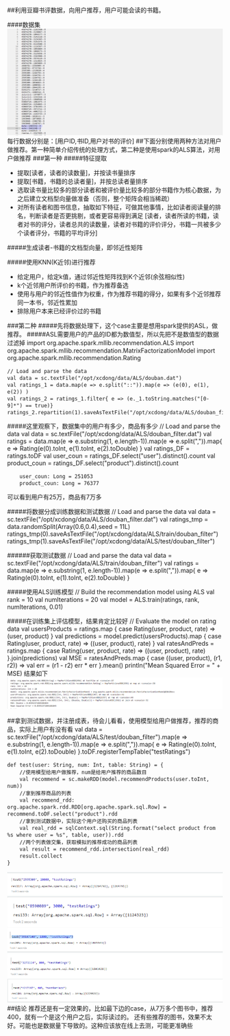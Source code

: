 ##利用豆瓣书评数据，向用户推荐，用户可能会读的书籍。

####数据集
![](https://github.com/wlwgcdxc/picture/blob/master/ASL0.1.PNG)
每行数据分别是：[用户ID,书ID,用户对书的评价]
##下面分别使用两种方法对用户做推荐。第一种简单介绍传统的处理方式，第二种是使用spark的ALS算法，对用户做推荐
###第一种
#####特征提取
- 提取[读者，读者的读数量]，并按读书量排序
- 提取[书籍，书籍的总读者量]，并按总读者量排序
- 选取读书量比较多的部分读者和被评价量比较多的部分书籍作为核心数据，为之后建立文档型向量做准备（否则，整个矩阵会相当稀疏）
- 对所有读者和图书信息，抽取如下特征，可做其他事情，比如读者阅读量的排名，判断读者是否更挑剔，或者更容易得到满足
    [读者，读者所读的书籍，读者对书的评分，读者总共的读数量，读者对书籍的评价评分，书籍一共被多少个读者评分，书籍的平均评分]

#####生成读者-书籍的文档型向量，即邻近性矩阵

#####使用KNN(K近邻)进行推荐
- 给定用户，给定k值，通过邻近性矩阵找到K个近邻(余弦相似性)
- k个近邻用户所评价的书籍，作为推荐备选
- 使用与用户的邻近性值作为权重，作为推荐书籍的得分，如果有多个近邻推荐同一本书，邻近性累加
- 排除用户本来已经评价过的书籍

###第二种
#####先将数据处理下，这个case主要是想用spark提供的ASL，做推荐。
#####ASL需要用户的产品的ID都为数值型，所以先把不是数值型的数据过滤掉
    import org.apache.spark.mllib.recommendation.ALS
    import org.apache.spark.mllib.recommendation.MatrixFactorizationModel
    import org.apache.spark.mllib.recommendation.Rating
    
    // Load and parse the data
    val data = sc.textFile("/opt/xcdong/data/ALS/douban.dat")
    val ratings_1 = data.map(e => e.split("::")).map(e => (e(0), e(1), e(2)) )
    val ratings_2 = ratings_1.filter{ e => (e._1.toString.matches("[0-9]*") == true)}
    ratings_2.repartition(1).saveAsTextFile("/opt/xcdong/data/ALS/douban_filter.dat")

#####这里观察下，数据集中的用户有多少，商品有多少
    // Load and parse the data
    val data = sc.textFile("/opt/xcdong/data/ALS/douban_filter.dat")
    val ratings = data.map(e => e.substring(1, e.length-1)).map(e => e.split(",")).map{ e => Rating(e(0).toInt, e(1).toInt, e(2).toDouble) }
    val ratings_DF = ratings.toDF
    val user_coun = ratings_DF.select("user").distinct().count
    val product_coun = ratings_DF.select("product").distinct().count
    
        user_coun: Long = 251053 
        product_coun: Long = 76377
可以看到用户有25万，商品有7万多

#####将数据分成训练数据和测试数据
    // Load and parse the data
    val data = sc.textFile("/opt/xcdong/data/ALS/douban_filter.dat")
    val ratings_tmp = data.randomSplit(Array(0.6,0.4),seed = 11L)
    ratings_tmp(0).saveAsTextFile("/opt/xcdong/data/ALS/train/douban_filter")
    ratings_tmp(1).saveAsTextFile("/opt/xcdong/data/ALS/test/douban_filter")

######获取测试数据
    // Load and parse the data
    val data = sc.textFile("/opt/xcdong/data/ALS/train/douban_filter")
    val ratings = data.map(e => e.substring(1, e.length-1)).map(e => e.split(",")).map{ e => Rating(e(0).toInt, e(1).toInt, e(2).toDouble) }

#####使用ALS训练模型
    // Build the recommendation model using ALS
    val rank = 10
    val numIterations = 20
    val model = ALS.train(ratings, rank, numIterations, 0.01)

#####在训练集上评估模型，结果肯定比较好
    // Evaluate the model on rating data
    val usersProducts = ratings.map { case Rating(user, product, rate) =>
      (user, product)
    }
    val predictions =
      model.predict(usersProducts).map { case Rating(user, product, rate) =>
        ((user, product), rate)
      }
    val ratesAndPreds = ratings.map { case Rating(user, product, rate) =>
      ((user, product), rate)
    }.join(predictions)
    val MSE = ratesAndPreds.map { case ((user, product), (r1, r2)) =>
      val err = (r1 - r2)
      err * err
    }.mean()
    println("Mean Squared Error = " + MSE)
结果如下
![](https://github.com/wlwgcdxc/picture/blob/master/ALS0.PNG)

##拿到测试数据，并注册成表，待会儿看看，使用模型给用户做推荐，推荐的商品，实际上用户有没有看
    val data = sc.textFile("/opt/xcdong/data/ALS/test/douban_filter").map(e => e.substring(1, e.length-1)).map(e => e.split(",")).map{ e => Rating(e(0).toInt, e(1).toInt, e(2).toDouble) }.toDF.registerTempTable("testRatings")
    
    def test(user: String, num: Int, table: String) = {
        //使用模型给用户做推荐，num是给用户推荐的商品数目
        val recommend = sc.makeRDD(model.recommendProducts(user.toInt, num))
        //拿到推荐商品的列表
        val recommend_rdd: org.apache.spark.rdd.RDD[org.apache.spark.sql.Row] = recommend.toDF.select("product").rdd
        //拿到测试数据中，实际这个用户还购买的商品列表
        val real_rdd = sqlContext.sql(String.format("select product from %s where user = %s", table, user)).rdd
        //两个列表做交集，获取模拟的推荐成功的商品列表
        val result = recommend_rdd.intersection(real_rdd)
        result.collect
    }

![](https://github.com/wlwgcdxc/picture/blob/master/ALS1.PNG)
![](https://github.com/wlwgcdxc/picture/blob/master/ALS2.PNG)
![](https://github.com/wlwgcdxc/picture/blob/master/ALS3.PNG)
![](https://github.com/wlwgcdxc/picture/blob/master/ALS4.PNG)
![](https://github.com/wlwgcdxc/picture/blob/master/ALS5.PNG)
##结论
        推荐还是有一定效果的，比如最下边的case，从7万多个图书中，推荐400，就有一个是这个用户之后，实际读过的。
        还有些推荐的图书，效果不太好。可能也是数据量下导致的。这种应该放在线上去测，可能更准确些
